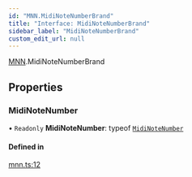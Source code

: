 ```yaml
---
id: "MNN.MidiNoteNumberBrand"
title: "Interface: MidiNoteNumberBrand"
sidebar_label: "MidiNoteNumberBrand"
custom_edit_url: null
---
```


[MNN](../namespaces/MNN.md).MidiNoteNumberBrand

## Properties

### MidiNoteNumber

• `Readonly` **MidiNoteNumber**: typeof [`MidiNoteNumber`](MNN.MidiNoteNumberBrand.md#midinotenumber)

#### Defined in

[mnn.ts:12](https://github.com/noriapi/brand-music/blob/56d0169/src/mnn.ts#L12)

